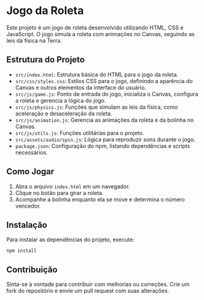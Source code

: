 # Jogo da Roleta

Este projeto é um jogo de roleta desenvolvido utilizando HTML, CSS e JavaScript. O jogo simula a roleta com animações no Canvas, seguindo as leis da física na Terra.

## Estrutura do Projeto

- `src/index.html`: Estrutura básica do HTML para o jogo da roleta.
- `src/css/styles.css`: Estilos CSS para o jogo, definindo a aparência do Canvas e outros elementos da interface do usuário.
- `src/js/game.js`: Ponto de entrada do jogo, inicializa o Canvas, configura a roleta e gerencia a lógica do jogo.
- `src/js/physics.js`: Funções que simulam as leis da física, como aceleração e desaceleração da roleta.
- `src/js/animation.js`: Gerencia as animações da roleta e da bolinha no Canvas.
- `src/js/utils.js`: Funções utilitárias para o projeto.
- `src/assets/audio/spin.js`: Lógica para reproduzir sons durante o jogo.
- `package.json`: Configuração do npm, listando dependências e scripts necessários.

## Como Jogar

1. Abra o arquivo `index.html` em um navegador.
2. Clique no botão para girar a roleta.
3. Acompanhe a bolinha enquanto ela se move e determina o número vencedor.

## Instalação

Para instalar as dependências do projeto, execute:

```
npm install
```

## Contribuição

Sinta-se à vontade para contribuir com melhorias ou correções. Crie um fork do repositório e envie um pull request com suas alterações.